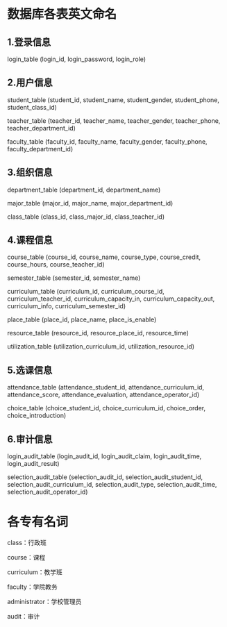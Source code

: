 # 数据库各表英文命名

## 1.登录信息

login_table (login_id, login_password, login_role)

## 2.用户信息

student_table (student_id, student_name, student_gender, student_phone, student_class_id)

teacher_table (teacher_id, teacher_name, teacher_gender, teacher_phone, teacher_department_id)

faculty_table (faculty_id, faculty_name, faculty_gender, faculty_phone, faculty_department_id)

## 3.组织信息

department_table (department_id, department_name)

major_table (major_id, major_name, major_department_id)

class_table (class_id, class_major_id, class_teacher_id)

## 4.课程信息

course_table (course_id, course_name, course_type, course_credit, course_hours, course_teacher_id)

semester_table (semester_id, semester_name)

curriculum_table (curriculum_id, curriculum_course_id, curriculum_teacher_id, curriculum_capacity_in, curriculum_capacity_out, curriculum_info, curriculum_semester_id)

place_table (place_id, place_name, place_is_enable)

resource_table (resource_id, resource_place_id, resource_time)

utilization_table (utilization_curriculum_id, utilization_resource_id)

## 5.选课信息

attendance_table (attendance_student_id, attendance_curriculum_id, attendance_score, attendance_evaluation, attendance_operator_id)

choice_table (choice_student_id, choice_curriculum_id, choice_order, choice_introduction)

## 6.审计信息

login_audit_table (login_audit_id, login_audit_claim, login_audit_time, login_audit_result)

selection_audit_table (selection_audit_id, selection_audit_student_id, selection_audit_curriculum_id, selection_audit_type, selection_audit_time, selection_audit_operator_id)

# 各专有名词

class：行政班

course：课程

curriculum：教学班

faculty：学院教务

administrator：学校管理员



audit：审计